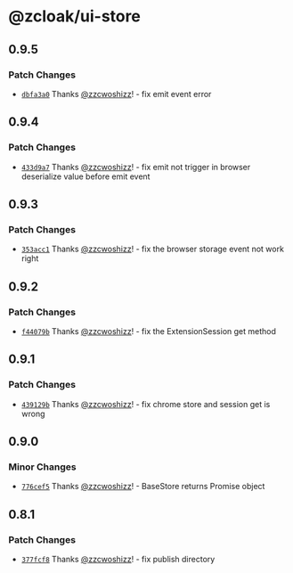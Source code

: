 # @zcloak/ui-store

## 0.9.5

### Patch Changes

- [`dbfa3a0`](https://github.com/zCloak-Network/common-ts/commit/dbfa3a0a537071ddb4bc067d4a572dd78f3c7fbe) Thanks [@zzcwoshizz](https://github.com/zzcwoshizz)! - fix emit event error

## 0.9.4

### Patch Changes

- [`433d9a7`](https://github.com/zCloak-Network/common-ts/commit/433d9a7c97eea4d0767427ab3f3e4b17196c74c2) Thanks [@zzcwoshizz](https://github.com/zzcwoshizz)! - fix emit not trigger in browser
  deserialize value before emit event

## 0.9.3

### Patch Changes

- [`353acc1`](https://github.com/zCloak-Network/common-ts/commit/353acc190a9b7b5dc63fc0cea448f4b411327e10) Thanks [@zzcwoshizz](https://github.com/zzcwoshizz)! - fix the browser storage event not work right

## 0.9.2

### Patch Changes

- [`f44079b`](https://github.com/zCloak-Network/common-ts/commit/f44079bac4d53d191a8db0d4ea6630fc7695d24e) Thanks [@zzcwoshizz](https://github.com/zzcwoshizz)! - fix the ExtensionSession get method

## 0.9.1

### Patch Changes

- [`439129b`](https://github.com/zCloak-Network/common-ts/commit/439129b09ec0523e9bd7de803943f6e879d95c55) Thanks [@zzcwoshizz](https://github.com/zzcwoshizz)! - fix chrome store and session get is wrong

## 0.9.0

### Minor Changes

- [`776cef5`](https://github.com/zCloak-Network/common-ts/commit/776cef5cb776479ce12626af056836df3671aaad) Thanks [@zzcwoshizz](https://github.com/zzcwoshizz)! - BaseStore returns Promise object

## 0.8.1

### Patch Changes

- [`377fcf8`](https://github.com/zCloak-Network/common-ts/commit/377fcf859ff0b2fdb6703ccb3deb2be86acf18dd) Thanks [@zzcwoshizz](https://github.com/zzcwoshizz)! - fix publish directory
